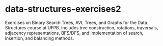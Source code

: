 # data-structures-exercises2
Exercises on Binary Search Trees, AVL Trees, and Graphs for the Data Structures course at UFPB. Includes tree construction, rotations, traversals, adjacency representations, BFS/DFS, and implementation of search, insertion, and balancing methods.

